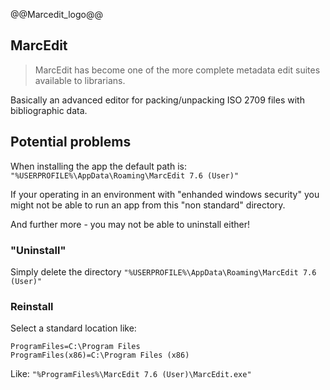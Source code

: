 @@Marcedit_logo@@
## MarcEdit

> MarcEdit has become one of the more complete metadata edit suites available to librarians.

Basically an advanced editor for packing/unpacking ISO 2709 files with bibliographic data.

## Potential problems

When installing the app the default path is: `"%USERPROFILE%\AppData\Roaming\MarcEdit 7.6 (User)"`

If your operating in an environment with "enhanded windows security" you might not be able to run an app from this "non standard" directory.

And further more - you may not be able to uninstall either!

### "Uninstall"

Simply delete the directory `"%USERPROFILE%\AppData\Roaming\MarcEdit 7.6 (User)"`

### Reinstall

Select a standard location like: 
```console
ProgramFiles=C:\Program Files
ProgramFiles(x86)=C:\Program Files (x86)
```
Like:
`"%ProgramFiles%\MarcEdit 7.6 (User)\MarcEdit.exe"`
